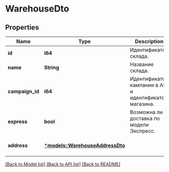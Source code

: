 # WarehouseDto

## Properties
Name | Type | Description | Notes
------------ | ------------- | ------------- | -------------
**id** | **i64** | Идентификатор склада. | 
**name** | **String** | Название склада. | 
**campaign_id** | **i64** | Идентификатор кампании в API и идентификатор магазина. | 
**express** | **bool** | Возможна ли доставка по модели Экспресс. | 
**address** | [***models::WarehouseAddressDto**](WarehouseAddressDTO.md) |  | [optional] [default to None]

[[Back to Model list]](../README.md#documentation-for-models) [[Back to API list]](../README.md#documentation-for-api-endpoints) [[Back to README]](../README.md)


